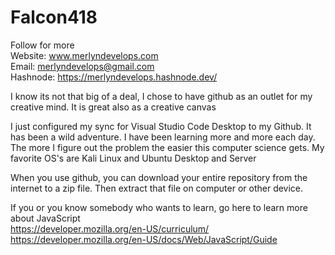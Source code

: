 # Falcon418
Follow for more<br>
Website: www.merlyndevelops.com<br>
Email: merlyndevelops@gmail.com<br>
Hashnode: https://merlyndevelops.hashnode.dev/<br>

I know its not that big of a deal, I chose to have github as an outlet for my creative mind.  It is great also as a creative canvas

I just configured my sync for Visual Studio Code Desktop to my Github.  It has been a wild adventure. I have been learning more and more each day.  The more I figure out the problem the easier this computer science gets.
My favorite OS's are Kali Linux and Ubuntu Desktop and Server

When you use github, you can download your entire repository from the internet to a zip file.
Then extract that file on computer or other device.

If you or you know somebody who wants to learn, go here to learn more about JavaScript<br>
https://developer.mozilla.org/en-US/curriculum/<br>
https://developer.mozilla.org/en-US/docs/Web/JavaScript/Guide
